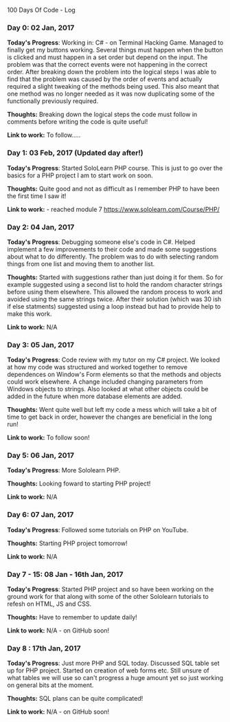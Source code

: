  100 Days Of Code - Log

### Day 0: 02 Jan, 2017

**Today's Progress**:  Working in: C# - on Terminal Hacking Game.
Managed to finally get my buttons working. Several things must happen when the button is clicked and must happen in a set order but depend on the input. The problem was that the correct events were not happening in the correct order. After breaking down the problem into the logical steps I was able to find that the problem was caused by the order of events and actually required a slight tweaking of the methods being used. This also meant that one method was no longer needed as it was now duplicating some of the functionally previously required.

**Thoughts:** Breaking down the logical steps the code must follow in comments before writing the code is quite useful!

**Link to work:** To follow.....



### Day 1: 03 Feb, 2017 (Updated day after!)

**Today's Progress**: Started SoloLearn PHP course. This is just to go over the basics for a PHP project I am to start work on soon. 

**Thoughts:** Quite good and not as difficult as I remember PHP to have been the first time I saw it!

**Link to work:** - reached module 7 https://www.sololearn.com/Course/PHP/ 



### Day 2: 04 Jan, 2017

**Today's Progress**:  Debugging someone else's code in C#. Helped implement a few improvements to their code and made some suggestions about what to do differently. The problem was to do with selecting random things from one list and moving them to another list. 

**Thoughts:** Started with suggestions rather than just doing it for them. So for example suggested using a second list to hold the random character strings before using them elsewhere. This allowed the random process to work and avoided using the same strings twice. After their solution (which was 30 ish if else statments) suggested using a loop instead but had to provide help to make this work. 

**Link to work:** N/A


### Day 3: 05 Jan, 2017

**Today's Progress**: Code review with my tutor on my C# project. We looked at how my code was structured and worked together to remove dependences on Window's Form elements so that the methods and objects could work elsewhere. A change included changing parameters from Windows objects to strings. Also looked at what other objects could be added in the future when more database elements are added. 

**Thoughts:** Went quite well but left my code a mess which will take a bit of time to get back in order, however the changes are beneficial in the long run!

**Link to work:**  To follow soon!


### Day 5: 06 Jan, 2017

**Today's Progress**: More Sololearn PHP. 

**Thoughts:** Looking foward to starting PHP project!

**Link to work:**  N/A


### Day 6: 07 Jan, 2017

**Today's Progress**: Followed some tutorials on PHP on YouTube.

**Thoughts:** Starting PHP project tomorrow!

**Link to work:**  N/A

### Day 7 - 15: 08 Jan - 16th Jan, 2017

**Today's Progress**: Started PHP project and so have been working on the ground work for that along with some of the other Sololearn tutorials to refesh on HTML, JS and CSS. 

**Thoughts:** Have to remember to update daily!

**Link to work:**  N/A - on GitHub soon!


### Day 8 : 17th Jan, 2017

**Today's Progress**: Just more PHP and SQL today. Discussed SQL table set up for PHP project. Started on creation of web forms etc. Still unsure of what tables we will use so can't progress a huge amount yet so just working on general bits at the moment.

**Thoughts:** SQL plans can be quite complicated! 

**Link to work:**  N/A - on GitHub soon!
